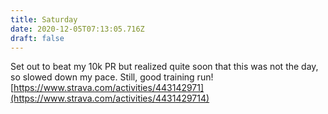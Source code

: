 ```yaml
---
title: Saturday
date: 2020-12-05T07:13:05.716Z
draft: false
---
```

Set out to beat my 10k PR but realized quite soon that this was not the day, so slowed down my pace. Still, good training run! [https://www.strava.com/activities/443142971](https://www.strava.com/activities/4431429714)